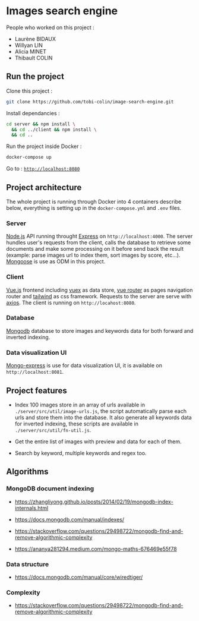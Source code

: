 # Images search engine

People who worked on this project :

- Laurène BIDAUX
- Willyan LIN
- Alicia MINET
- Thibault COLIN

## Run the project

Clone this project :

```sh
git clone https://github.com/tobi-colin/image-search-engine.git
```

Install dependancies :

```sh
cd server && npm install \
  && cd ../client && npm install \
  && cd ..
```

Run the project inside Docker :

```sh
docker-compose up
```

Go to : [`http://localhost:8080`](`http://localhost:8080`)

## Project architecture

The whole project is running through Docker into 4 containers describe below, everything is setting up in the `docker-compose.yml` and `.env` files.

### Server

[Node.js](https://nodejs.org/en/) API running throught [Express](https://expressjs.com/) on `http://localhost:4000`.
The server hundles user's requests from the client, calls the database to retrieve some documents and make some processing on it before send back the result (example: parse images url to index them, sort images by score, etc...).
[Mongoose](https://mongoosejs.com/) is use as ODM in this project.

### Client

[Vue.js](https://v3.vuejs.org/) frontend including [vuex](https://next.vuex.vuejs.org/) as data store, [vue router](https://next.router.vuejs.org/) as pages navigation router and [tailwind](https://tailwindcss.com/) as css framework.
Requests to the server are serve with [axios](https://github.com/axios/axios).
The client is running on `http://locahost:8080`.

### Database

[Mongodb](https://www.mongodb.com/) database to store images and keywords data for both forward and inverted indexing.

### Data visualization UI

[Mongo-express](https://github.com/mongo-express/mongo-express) is use for data visualization UI, it is available on `http://localhost:8081`.

## Project features

- Index 100 images store in an array of urls available in `./server/src/util/image-urls.js`, the script automatically parse each urls and store them into the database. It also generate all keywords data for inverted indexing, these scripts are available in `./server/src/util/fn-util.js`.

- Get the entire list of images with preview and data for each of them.

- Search by keyword, multiple keywords and regex too.  

## Algorithms

### MongoDB document indexing

- <https://zhangliyong.github.io/posts/2014/02/19/mongodb-index-internals.html>
  
- <https://docs.mongodb.com/manual/indexes/>

- <https://stackoverflow.com/questions/29498722/mongodb-find-and-remove-algorithmic-complexity>

- <https://ananya281294.medium.com/mongo-maths-676469e55f78>

### Data structure

- <https://docs.mongodb.com/manual/core/wiredtiger/>

### Complexity

- <https://stackoverflow.com/questions/29498722/mongodb-find-and-remove-algorithmic-complexity>
